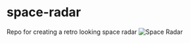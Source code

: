 # space-radar
Repo for creating a retro looking space radar
![Space Radar](http://i.imgur.com/ZpBMkNy.png)
